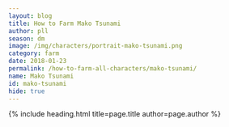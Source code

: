 ```yaml
---
layout: blog
title: How to Farm Mako Tsunami
author: pll
season: dm
image: /img/characters/portrait-mako-tsunami.png
category: farm
date: 2018-01-23
permalink: /how-to-farm-all-characters/mako-tsunami/
name: Mako Tsunami
id: mako-tsunami
hide: true
---
```


{% include heading.html title=page.title author=page.author %}